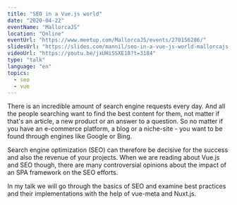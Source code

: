 ```yaml
---
title: "SEO in a Vue.js world"
date: "2020-04-22"
eventName: "MallorcaJS"
location: "Online"
eventUrl: "https://www.meetup.com/MallorcaJS/events/270156286/"
slidesUrl: "https://slides.com/mannil/seo-in-a-vue-js-world-mallorcajs-2020/"
videoUrl: "https://youtu.be/jxUHiSSXE18?t=3184"
type: "talk"
language: "en"
topics:
  - seo
  - vue
---
```


There is an incredible amount of search engine requests every day. And all the people searching want to find the best content for them, not matter if that's an article, a new product or an answer to a question. So no matter if you have an e-commerce platform, a blog or a niche-site - you want to be found through engines like Google or Bing.

Search engine optimization (SEO) can therefore be decisive for the success and also the revenue of your projects. When we are reading about Vue.js and SEO though, there are many controversial opinions about the impact of an SPA framework on the SEO efforts.

In my talk we will go through the basics of SEO and examine best practices and their implementations with the help of vue-meta and Nuxt.js.
